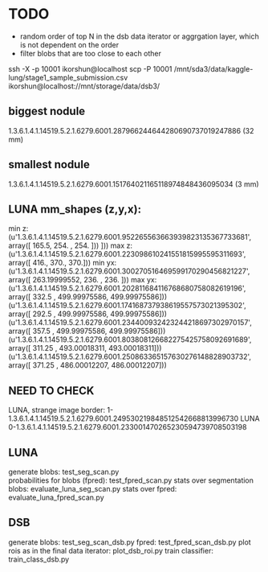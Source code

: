 # TODO

- random order of top N in the dsb data iterator or aggrgation layer, which is not dependent on the order
- filter blobs that are too close to each other 


ssh -X -p 10001 ikorshun@localhost
scp -P 10001 /mnt/sda3/data/kaggle-lung/stage1_sample_submission.csv  ikorshun@localhost://mnt/storage/data/dsb3/

## biggest nodule
1.3.6.1.4.1.14519.5.2.1.6279.6001.287966244644280690737019247886 (32 mm)

## smallest nodule
1.3.6.1.4.1.14519.5.2.1.6279.6001.151764021165118974848436095034 (3 mm)

## LUNA mm_shapes (z,y,x):

min z: (u'1.3.6.1.4.1.14519.5.2.1.6279.6001.952265563663939823135367733681', array([ 165.5,  254. ,  254. ]))      ]))
max z: (u'1.3.6.1.4.1.14519.5.2.1.6279.6001.223098610241551815995595311693', array([ 416.,  370.,  370.]))
min yx: (u'1.3.6.1.4.1.14519.5.2.1.6279.6001.300270516469599170290456821227', array([ 263.19999552,  236.        ,  236.        ]))
max yx: (u'1.3.6.1.4.1.14519.5.2.1.6279.6001.202811684116768680758082619196', array([ 332.5       ,  499.99975586,  499.99975586]))
(u'1.3.6.1.4.1.14519.5.2.1.6279.6001.174168737938619557573021395302', array([ 292.5       ,  499.99975586,  499.99975586]))
(u'1.3.6.1.4.1.14519.5.2.1.6279.6001.234400932423244218697302970157', array([ 357.5       ,  499.99975586,  499.99975586]))
(u'1.3.6.1.4.1.14519.5.2.1.6279.6001.803808126682275425758092691689', array([ 311.25      ,  493.00018311,  493.00018311]))
(u'1.3.6.1.4.1.14519.5.2.1.6279.6001.250863365157630276148828903732', array([ 371.25      ,  486.00012207,  486.00012207]))


## NEED TO CHECK
LUNA, strange image border: 1-1.3.6.1.4.1.14519.5.2.1.6279.6001.249530219848512542668813996730 
LUNA 0-1.3.6.1.4.1.14519.5.2.1.6279.6001.233001470265230594739708503198



## LUNA
generate blobs: test_seg_scan.py  
probabilities for blobs (fpred): test_fpred_scan.py
stats over segmentation blobs: evaluate_luna_seg_scan.py
stats over fpred: evaluate_luna_fpred_scan.py


## DSB

generate blobs: test_seg_scan_dsb.py
fpred: test_fpred_scan_dsb.py
plot rois as in the final data iterator: plot_dsb_roi.py
train classifier: train_class_dsb.py 



